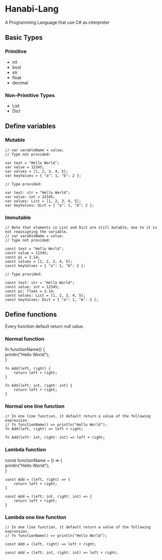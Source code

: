 # Hanabi-Lang  
A Programming Language that use C# as interpreter  

## Basic Types  
### Primitive  
* int  
* bool  
* str  
* float  
* decimal  
### Non-Primitive Types
* List  
* Dict  

## Define variables  
### Mutable  
```
// var varableName = value;  
// Type not provided:  

var text = "Hello World";  
var value = 12345;  
var values = [1, 2, 3, 4, 5];  
var keyValues = { "a": 1, "b": 2 };  

// Type provided:  

var text: str = "Hello World";  
var value: int = 12345;  
var values: List = [1, 2, 3, 4, 5];  
var keyValues: Dict = { "a": 1, "b": 2 };  
```

### Immutable   
```
// Note that elements in List and Dict are still mutable, due to it is not reassigning the variable.  
// var varableName = value; 
// Type not provided:  

const text = "Hello World";  
const value = 12345;  
const pi = 3.14;  
const values = [1, 2, 3, 4, 5];  
const keyValues = { "a": 1, "b": 2 };  

// Type provided:  

const text: str = "Hello World";  
const value: int = 12345;  
const pi: float = 3.14;  
const values: List = [1, 2, 3, 4, 5];  
const keyValues: Dict = { "a": 1, "b": 2 };  
```

## Define functions  
Every function default return null value.  

### Normal function  
fn functionName() {  
    println("Hello World");  
}   

```
fn Add(left, right) {  
    return left + right;  
}  

fn Add(left: int, right: int) {  
    return left + right;  
}  
```

### Normal one line function  

```
// In one line function, it default return a value of the following expression.  
// fn functionName() => println("Hello World");  
fn Add(left, right) => left + right;  

fn Add(left: int, right: int) => left + right;  
```

### Lambda function  
const functionName = () => {  
    println("Hello World");  
}   

```
const Add = (left, right) => {  
    return left + right;  
}  

const Add = (left: int, right: int) => {  
    return left + right;  
}  
```

### Lambda one line function    

```
// In one line function, it default return a value of the following expression.  
// fn functionName() => println("Hello World");

const Add = (left, right) => left + right;  

const Add = (left: int, right: int) => left + right;  
```
